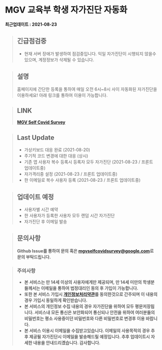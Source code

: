 # MGV 교육부 학생 자가진단 자동화 
**최근업데이트 : 2021-08-23**
> ## **긴급점검중**
> - 현재 서버 장애가 발생하여 점검중입니다. 익일 자가진단이 시행되지 않을수 있으며, 계정정보가 삭제될 수 있습니다.


> ## 설명
> 홈페이지에 간단한 등록을 통하여 매일 오전 6시~8시 사이 자동화된 자가진단을 이용하세요!
> 아래 링크를 통하여 이용이 가능합니다.

> ## LINK
> **[MGV Self Covid Survey](https://scs.mgv.kr/)**

> ## Last Update
> - 가상키보드 대응 완료 (2021-08-20)
> - 주기적 코드 변경에 대한 대응 (상시)
> - 기존 앱 사용자 복수 등록시 등록자 모두 자가진단 (2021-08-23 / 프론트 업데이트중)
> - 자가격리중 설정 (2021-08-23 / 프론트 업데이트중)
> - 한 이메일로 복수 사용자 등록 (2021-08-23 / 프론트 업데이트중)

> ## 업데이트 예정
> - 사용자별 시간 예약
> - 한 사용자가 등록한 사용자 모두 랜덤 시간 자가진단
> - 자가진단 후 이메일 발송

> ## 문의사항
> **Github Issue를 통하여 문의 혹은 <mgvselfcovidsurvey@google.com>로 문의 부탁드립니다.**

> ### 주의사항
> - **본 서비스는 만 14세 이상의 사용자에게만 제공되며, 만 14세 미만의 학생분들께서는 이메일을 통하여 법정대리인 동의 후 가입이 가능합니다.**
> - **또한 본 서비스 가입시 [개인정보처리약관](https://scs.mgv.kr/policy)를 동의한것으로 간주되며 이 내용의 경우 가입시 동일하게 확인받습니다.**
> - **본 서비스의 개인정보 수집 내용의 경우 자가진단을 위하여 모두 평문저장됩니다. 서비스내 모든 통신은 보안화되어 통신되나 안전을 위하여 여러분들의 비밀번호는 평소 사용중이던 비밀번호와 다른 비밀번호로 변경후 이용 바랍니다.**
> - __본 서비스 이용시 이메일을 수집받고있습니다. 이메일의 사용목적의 경우 추후 제공될 자가진단시 이메일을 발송해드릴 예정입니다. 추후 업데이트시 자세한 내용을 안내드리곘습니다. 감사합니다.__

